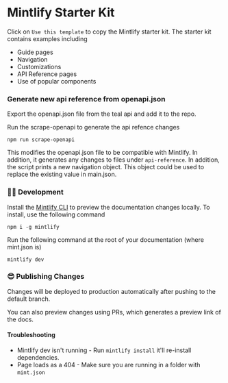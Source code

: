 # Mintlify Starter Kit

Click on `Use this template` to copy the Mintlify starter kit. The starter kit contains examples including

- Guide pages
- Navigation
- Customizations
- API Reference pages
- Use of popular components

### Generate new api reference from openapi.json

Export the openapi.json file from the teal api and add it to the repo.

Run the scrape-openapi to generate the api refence changes

```
npm run scrape-openapi
```

This modifies the openapi.json file to be compatible with Mintlify. In addition, it generates any changes to
files under `api-reference`. In addition, the script prints a new navigation object. This object could be
used to replace the existing value in main.json.


### 👩‍💻 Development

Install the [Mintlify CLI](https://www.npmjs.com/package/mintlify) to preview the documentation changes locally. To install, use the following command

```
npm i -g mintlify
```

Run the following command at the root of your documentation (where mint.json is)

```
mintlify dev
```

### 😎 Publishing Changes

Changes will be deployed to production automatically after pushing to the default branch.

You can also preview changes using PRs, which generates a preview link of the docs.

#### Troubleshooting

- Mintlify dev isn't running - Run `mintlify install` it'll re-install dependencies.
- Page loads as a 404 - Make sure you are running in a folder with `mint.json`
